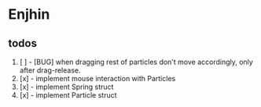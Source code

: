 # Enjhin

## todos
1. [ ] - [BUG] when dragging rest of particles don't move accordingly, only after drag-release.
2. [x] - implement mouse interaction with Particles
3. [x] - implement Spring struct
4. [x] - implement Particle struct

